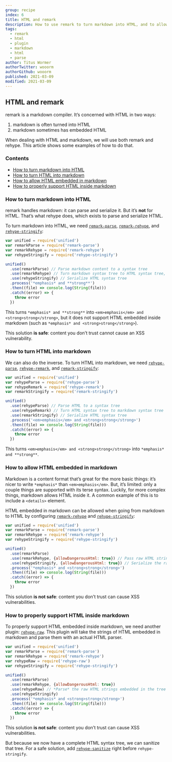 ```yaml
---
group: recipe
index: 6
title: HTML and remark
description: How to use remark to turn markdown into HTML, and to allow embedded HTML inside markdown
tags:
  - remark
  - html
  - plugin
  - markdown
  - html
  - parse
author: Titus Wormer
authorTwitter: wooorm
authorGithub: wooorm
published: 2021-03-09
modified: 2021-03-09
---
```


## HTML and remark

remark is a markdown compiler.
It’s concerned with HTML in two ways:

1.  markdown is often turned into HTML
2.  markdown sometimes has embedded HTML

When dealing with HTML and markdown, we will use both remark and rehype.
This article shows some examples of how to do that.

### Contents

*   [How to turn markdown into HTML](#how-to-turn-markdown-into-html)
*   [How to turn HTML into markdown](#how-to-turn-html-into-markdown)
*   [How to allow HTML embedded in markdown](#how-to-allow-html-embedded-in-markdown)
*   [How to properly support HTML inside markdown](#how-to-properly-support-html-inside-markdown)

### How to turn markdown into HTML

remark handles markdown: it can parse and serialize it.
But it’s **not** for HTML.
That’s what rehype does, which exists to parse and serialize HTML.

To turn markdown into HTML, we need [`remark-parse`][remark-parse],
[`remark-rehype`][remark-rehype], and [`rehype-stringify`][rehype-stringify]:

```javascript
var unified = require('unified')
var remarkParse = require('remark-parse')
var remarkRehype = require('remark-rehype')
var rehypeStringify = require('rehype-stringify')

unified()
  .use(remarkParse) // Parse markdown content to a syntax tree
  .use(remarkRehype) // Turn markdown syntax tree to HTML syntax tree, ignoring embedded HTML
  .use(rehypeStringify) // Serialize HTML syntax tree
  .process('*emphasis* and **strong**')
  .then((file) => console.log(String(file)))
  .catch((error) => {
    throw error
  })
```

This turns `*emphasis* and **strong**` into
`<em>emphasis</em> and <strong>strong</strong>`, but it does not support HTML
embedded inside markdown (such as `*emphasis* and <strong>strong</strong>`).

This solution **is safe**: content you don’t trust cannot cause an XSS
vulnerability.

### How to turn HTML into markdown

We can also do the inverse.
To turn HTML into markdown, we need [`rehype-parse`][rehype-parse],
[`rehype-remark`][rehype-remark], and [`remark-stringify`][remark-stringify]:

```javascript
var unified = require('unified')
var rehypeParse = require('rehype-parse')
var rehypeRemark = require('rehype-remark')
var remarkStringify = require('remark-stringify')

unified()
  .use(rehypeParse) // Parse HTML to a syntax tree
  .use(rehypeRemark) // Turn HTML syntax tree to markdown syntax tree
  .use(remarkStringify) // Serialize HTML syntax tree
  .process('<em>emphasis</em> and <strong>strong</strong>')
  .then((file) => console.log(String(file)))
  .catch((error) => {
    throw error
  })
```

This turns `<em>emphasis</em> and <strong>strong</strong>` into
`*emphasis* and **strong**`.

### How to allow HTML embedded in markdown

Markdown is a content format that’s great for the more basic things:
it’s nicer to write `*emphasis*` than `<em>emphasis</em>`.
But, it’s limited: only a couple things are supported with its terse syntax.
Luckily, for more complex things, markdown allows HTML inside it.
A common example of this is to include a `<details>` element.

HTML embedded in markdown can be allowed when going from markdown to HTML
by configuring [`remark-rehype`][remark-rehype] and
[`rehype-stringify`][rehype-stringify]:

```javascript
var unified = require('unified')
var remarkParse = require('remark-parse')
var remarkRehype = require('remark-rehype')
var rehypeStringify = require('rehype-stringify')

unified()
  .use(remarkParse)
  .use(remarkRehype, {allowDangerousHtml: true}) // Pass raw HTML strings through.
  .use(rehypeStringify, {allowDangerousHtml: true}) // Serialize the raw HTML strings
  .process('*emphasis* and <strong>strong</strong>')
  .then((file) => console.log(String(file)))
  .catch((error) => {
    throw error
  })
```

This solution **is not safe**: content you don’t trust can cause XSS
vulnerabilities.

### How to properly support HTML inside markdown

To properly support HTML embedded inside markdown, we need another plugin:
[`rehype-raw`][rehype-raw].
This plugin will take the strings of HTML embedded in markdown and parse them
with an actual HTML parser.

```javascript
var unified = require('unified')
var remarkParse = require('remark-parse')
var remarkRehype = require('remark-rehype')
var rehypeRaw = require('rehype-raw')
var rehypeStringify = require('rehype-stringify')

unified()
  .use(remarkParse)
  .use(remarkRehype, {allowDangerousHtml: true})
  .use(rehypeRaw) // *Parse* the raw HTML strings embedded in the tree
  .use(rehypeStringify)
  .process('*emphasis* and <strong>strong</strong>')
  .then((file) => console.log(String(file)))
  .catch((error) => {
    throw error
  })
```

This solution **is not safe**: content you don’t trust can cause XSS
vulnerabilities.

But because we now have a complete HTML syntax tree, we can sanitize that tree.
For a safe solution, add [`rehype-sanitize`][rehype-sanitize] right before
`rehype-stringify`.

[remark-parse]: https://github.com/remarkjs/remark/tree/main/packages/remark-parse

[remark-stringify]: https://github.com/remarkjs/remark/tree/main/packages/remark-stringify

[remark-rehype]: https://github.com/remarkjs/remark-rehype

[rehype-parse]: https://github.com/rehypejs/rehype/tree/main/packages/rehype-parse

[rehype-stringify]: https://github.com/rehypejs/rehype/tree/main/packages/rehype-stringify

[rehype-remark]: https://github.com/rehypejs/rehype-remark

[rehype-raw]: https://github.com/rehypejs/rehype-raw

[rehype-sanitize]: https://github.com/rehypejs/rehype-sanitize
